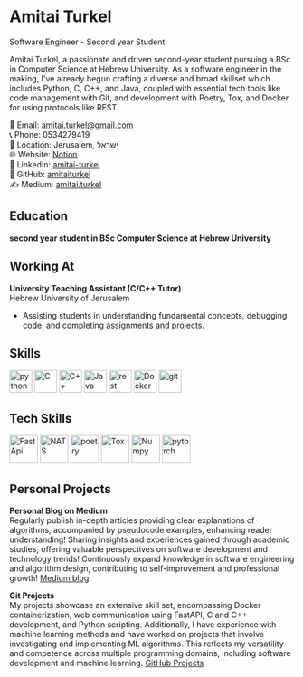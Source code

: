 # Amitai Turkel

Software Engineer - Second year Student

Amitai Turkel, a passionate and driven second-year student pursuing a BSc in Computer Science at Hebrew University. As a software engineer in the making, I've already begun crafting a diverse and broad skillset which includes Python, C, C++, and Java, coupled with essential tech tools like code management with Git, and development with Poetry, Tox, and Docker for using protocols like REST.

📧 Email: amitai.turkel@gmail.com  
📞 Phone: 0534279419  
📍 Location: Jerusalem, ישראל  
🌐 Website: [Notion](https://www.notion.so/39461e211f4a4361b900eaabeac07e01?v=24f986347b2d4e6fa1004d7f8d7997b9)  
🔗 LinkedIn: [amitai-turkel](https://linkedin.com/in/amitai-turkel)  
📂 GitHub: [amitaiturkel](https://github.com/amitaiturkel)  
✍️ Medium: [amitai.turkel](https://medium.com/@amitai.turkel)



## Education

**second year student in BSc Computer Science at Hebrew University**  

## Working At
**University Teaching Assistant (C/C++ Tutor)**  
Hebrew University of Jerusalem  
- Assisting students in understanding fundamental concepts, debugging code, and completing assignments and projects.

## Skills
<img src="https://github.com/amitaiturkel/amitaiturkel/assets/121823740/335fa1e8-2a8a-46be-ac24-9a01010d379b" alt="python photo" width="40" height="40"> <img src="https://github.com/amitaiturkel/amitaiturkel/assets/121823740/a4ec351c-c8e7-48e0-ab9a-44cebfaf96ef" alt="C" width="40" height="40"> <img src="https://github.com/amitaiturkel/amitaiturkel/assets/121823740/c6475513-88d8-4627-92bb-907a567ed3ad" alt="C++" width="40" height="40"> <img src="https://github.com/amitaiturkel/amitaiturkel/assets/121823740/05efd90c-dfcc-4a9f-965f-04e908a0b946" alt="Java" width="40" height="40"> <img src="https://github.com/amitaiturkel/amitaiturkel/assets/121823740/2b2bffa8-698b-4902-b610-d6346def351e" alt="rest" width="40" height="40"> <img src="https://github.com/amitaiturkel/amitaiturkel/assets/121823740/ec304d58-47c8-4d1b-8d58-597b6b0a6302" alt="Docker" width="40" height="40"> <img src="https://github.com/amitaiturkel/amitaiturkel/assets/121823740/6666f735-af2c-4052-9628-da2a0344ecf7" alt="git" width="40" height="40">

## Tech Skills
<img src="https://github.com/amitaiturkel/amitaiturkel/assets/121823740/e1c24264-a959-4819-b82a-81cbb85aea37" alt="FastApi" width="50" height="50"> <img src="https://github.com/amitaiturkel/amitaiturkel/assets/121823740/7588cfba-21eb-46b1-a51e-2e2c92e55904" alt="NATS" width="50" height="50"> <img src="https://github.com/amitaiturkel/amitaiturkel/assets/121823740/f3b3eccd-6366-4db1-b72f-14d44b29461f" alt="poetry" width="50" height="50"> <img src="https://github.com/amitaiturkel/amitaiturkel/assets/121823740/c4fee0c6-cf7c-42ea-b786-13e0da52f6f6" alt="Tox" width="50" height="50"> <img src="https://github.com/amitaiturkel/amitaiturkel/assets/121823740/1c7046b1-e7cf-4887-85bb-149669a347bf" alt="Numpy" width="50" height="50"> <img src="https://github.com/amitaiturkel/amitaiturkel/assets/121823740/03f70d6c-6121-463e-b249-db1f0b9acb60" alt="pytorch" width="50" height="50">


## Personal Projects

**Personal Blog on Medium**  
Regularly publish in-depth articles providing clear explanations of algorithms, accompanied by pseudocode examples, enhancing reader understanding! Sharing insights and experiences gained through academic studies, offering valuable perspectives on software development and technology trends! Continuously expand knowledge in software engineering and algorithm design, contributing to self-improvement and professional growth! [Medium blog](medium.com/@amitai.turkel)

**Git Projects**  
My projects showcase an extensive skill set, encompassing Docker containerization, web communication using FastAPI, C and C++ development, and Python scripting. Additionally, I have experience with machine learning methods and have worked on projects that involve investigating and implementing ML algorithms. This reflects my versatility and competence across multiple programming domains, including software development and machine learning. [GitHub Projects](https://github.com/amitaiturkel)




